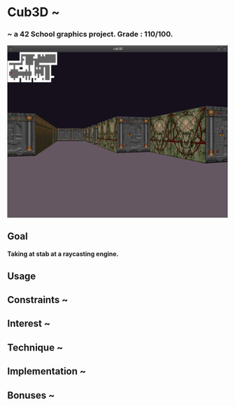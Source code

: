 # Cub3D ~

### ~ a 42 School graphics project. Grade : 110/100.
<img align="center" src="wad/screenshot.png" alt="Screenshot of the graphics generated by this game engine"/>

## Goal	
#### Taking at stab at a raycasting engine.

## Usage

## Constraints ~

## Interest ~

## Technique ~

## Implementation ~

## Bonuses ~
